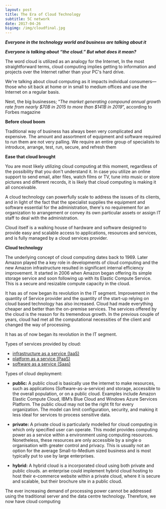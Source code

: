 ```yaml
---
layout: post
title: The Era of Cloud Technology 
subtitle: 5C network
date: 2017-04-26
bigimg: /img/cloudfinal.jpg
---
```

 
**_Everyone in the technology world and business are talking about it_**
 
 **_Everyone is talking about “the cloud.” But what does it mean?_**

The word cloud is utilized as an analogy for the Internet, In the most straightforward terms, cloud computing implies getting to information and projects over the Internet rather than your PC's hard drive. 

We're talking about cloud computing as it impacts individual consumers—those who sit back at home or in small to medium offices and use the Internet on a regular basis.

Next, the big businesses; “_The market generating compound annual growth rate from nearly $70B in 2015 to more than $141B in 2019_”, according to Forbes magazine  

**Before cloud boom**

Traditional way of business has always been very complicated and expensive. The amount and assortment of equipment and software required to run them are not very palling. We require an entire group of specialists to introduce, arrange, test, run, secure, and refresh them  

**Ease that cloud brought**

You are most likely utilizing cloud computing at this moment, regardless of the possibility that you don't understand it. In case you utilize an online support to send email, alter files, watch films or TV, tune into music or store pictures and different records, it is likely that cloud computing is making it all conceivable.

 A cloud technology can powerfully scale to address the issues of its clients, and in light of the fact that the specialist supplies the equipment and software essential for the administration, there's no requirement for an organization to arrangement or convey its own particular assets or assign IT staff to deal with the administration.
 
Cloud itself is a walking house of hardware and software designed to provide easy and scalable access to applications, resources and services, and is fully managed by a cloud services provider. 
  
**Cloud technology**

The underlying concept of cloud computing dates back to 1969. Later Amazon played the a key role in developments of cloud computing and the new Amazon infrastructure resulted in significant internal efficiency improvement. It started in 2006 when Amazon began offering its simple storage service and soon following up with its Elastic Compute Service. This is a secure and resizable compute capacity in the cloud. 

It has as of now began its revolution in the IT segment. Improvement in the quantity of Service provider and the quantity of the start-up relying on cloud based technology has also increased. Cloud had made everything cheaper and better than the on-premise services. The services offered by the cloud is the reason for its tremendous growth. In the previous couple of years, cloud had met all the computational necessities of the client and changed the way of processing. 

It has as of now began its revolution in the IT segment.
 
Types of services provided by cloud:
* [infrastructure as a service (IaaS)](https://technet.microsoft.com/en-us/library/hh509051.aspx)
* [platform as a service (PaaS)](https://azure.microsoft.com/en-in/overview/what-is-paas/)
* [software as a service (Saas)](https://msdn.microsoft.com/en-us/library/aa905332.aspx)  

Types of cloud deployment: 
*	**public:** A public cloud is basically use the internet to make resources, such as applications (Software-as-a-service) and storage, accessible to the overall population, or on a public cloud.  Examples include Amazon Elastic Compute Cloud, IBM’s Blue Cloud and Windows Azure Services Platform. The public cloud may not be the right fit for every organization. The model can limit configuration, security, and making it less ideal for services to process sensitive data.

*	**private:** A private cloud is particularly modelled for cloud computing in which only specified user can operate. This model provides computing power as a service within a environment using computing resources.  Nonetheless, these resources are only accessible by a single o organisation with greater control and privacy. This is usually not an option for the average Small-to-Medium sized business and is most typically put to use by large enterprises. 

*	**hybrid:** A hybrid cloud is a incorporated cloud using both private and public clouds. an enterprise could implement hybrid cloud hosting to host their e-commerce website within a private cloud, where it is secure and scalable, but their brochure site in a public cloud.

The ever increasing demand of processing power cannot be addressed using the traditional server and the data centre technology. Therefore, we now have cloud computing 

